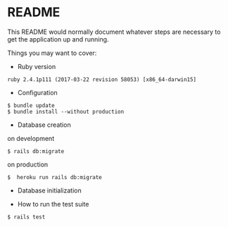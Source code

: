 # README

This README would normally document whatever steps are necessary to get the
application up and running.

Things you may want to cover:

* Ruby version

```
ruby 2.4.1p111 (2017-03-22 revision 58053) [x86_64-darwin15]
```

* Configuration

```
$ bundle update
$ bundle install --without production
```

* Database creation

on development
```
$ rails db:migrate
```

on production
```
$  heroku run rails db:migrate
```

* Database initialization

* How to run the test suite

```
$ rails test
```
